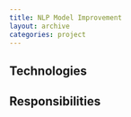 ```yaml
---
title: NLP Model Improvement
layout: archive
categories: project
---
```


## Technologies

## Responsibilities
